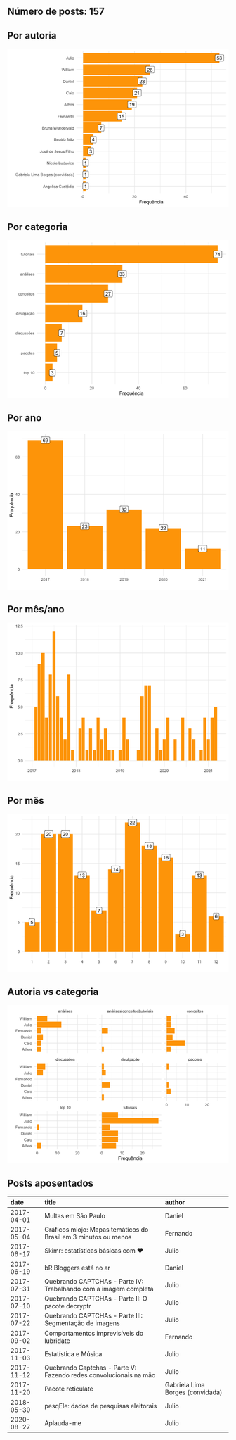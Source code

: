 
<!-- README.md is generated from README.Rmd. Please edit that file -->

## Número de posts: 157

## Por autoria

![](README_files/figure-gfm/unnamed-chunk-4-1.png)<!-- -->

## Por categoria

![](README_files/figure-gfm/unnamed-chunk-5-1.png)<!-- -->

## Por ano

![](README_files/figure-gfm/unnamed-chunk-6-1.png)<!-- -->

## Por mês/ano

![](README_files/figure-gfm/unnamed-chunk-7-1.png)<!-- -->

## Por mês

![](README_files/figure-gfm/unnamed-chunk-8-1.png)<!-- -->

## Autoria vs categoria

![](README_files/figure-gfm/unnamed-chunk-9-1.png)<!-- -->

## Posts aposentados

| date       | title                                                             | author                           |
| :--------- | :---------------------------------------------------------------- | :------------------------------- |
| 2017-04-01 | Multas em São Paulo                                               | Daniel                           |
| 2017-05-04 | Gráficos miojo: Mapas temáticos do Brasil em 3 minutos ou menos   | Fernando                         |
| 2017-06-17 | Skimr: estatísticas básicas com ❤️                                | Julio                            |
| 2017-06-19 | bR Bloggers está no ar                                            | Daniel                           |
| 2017-07-31 | Quebrando CAPTCHAs - Parte IV: Trabalhando com a imagem completa  | Julio                            |
| 2017-07-10 | Quebrando CAPTCHAs - Parte II: O pacote decryptr                  | Julio                            |
| 2017-07-22 | Quebrando CAPTCHAs - Parte III: Segmentação de imagens            | Julio                            |
| 2017-09-02 | Comportamentos imprevisíveis do lubridate                         | Fernando                         |
| 2017-11-03 | Estatística e Música                                              | Julio                            |
| 2017-11-12 | Quebrando Captchas - Parte V: Fazendo redes convolucionais na mão | Julio                            |
| 2017-11-20 | Pacote reticulate                                                 | Gabriela Lima Borges (convidada) |
| 2018-05-30 | pesqEle: dados de pesquisas eleitorais                            | Julio                            |
| 2020-08-27 | Aplauda-me                                                        | Julio|Athos                      |
